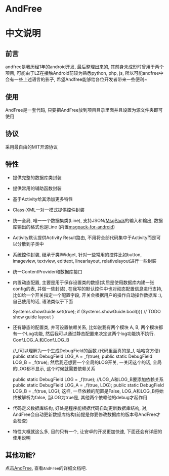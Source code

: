 # AndFree  
# 中文说明
前言
---
andfree是我历经1年的android开发, 最后整理出来的, 其前身未成形时曾用于两个项目, 可能由于LZ在接触Android前较为熟悉python, php, js, 所以可能andfree中会有一些上述语言的影子, 希望Andfree能够给各位开发者带来一些便利~

使用
---
AndFree是一套代码, 只要把AndFree放到项目目录里面并且设置为源文件夹即可使用

协议
---
采用最自由的MIT开源协议

特性
---
   - 提供完整的数据库类封装
   - 提供常用的辅助函数封装
   - 基于Activity给其添加更多特性
   - Class-XML一对一模式提供控件封装
   - 统一全局, 唯一一个数据集类(Line), 支持JSON/[MsgPack](http://msgpack.org)的输入和输出, 数据库输出的格式也是Line (内置[msgpack-for-android](https://github.com/chzyer/msgpack-for-android))
   - Activity默认提供Activity Result路由, 不用将全部代码集中于Activity而是可以分散到子类中
   - 系统控件封装, 继承于类IWidget, 针对一些常用的控件比如button, imageview, textview, edittext, linearlayout, relativelayout进行一些封装
   - 统一ContentProvider和数据库接口
   - 内置动态配置, 主要是用于保存设置类的数据(实质是使用数据库内建一张config的表, 并做一些封装), 在我写的默认控件中也对动态配置信息进行支持, 比如给一个开关指定一个配置字段, 开关会根据用户的操作自动操作数据库 :), 自己使用的话, 语法类似于下面
   
   		Systems.showGuide.set(true);
   		if (Systems.showGuide.bool()){
   			// TODO show guide layout
   		}
   - 还有静态的配置类, 并可设置依赖关系, 比如说我有两个模块 A, B, 两个模块都有一个Log功能, 然后我可以通过静态配置来决定这两个log功能执不执行. Conf.LOG_A.和Conf.LOG_B
   	
   		//_f可以理解为一个生成DebugField的函数.(代码里面真的是_f, 哈哈贪方便)
   		public static DebugField LOG_A = _f(true);
   		public static DebugField LOG_B = _f(true);
   	然后我还想要一个全局的LOG开关, 一关闭这个的话, 全局的LOG都不显示, 这个时候就需要依赖关系
   	
   		public static DebugField LOG = _f(true);
   		//LOG_A和LOG_B要添加依赖关系
   		public static DebugField LOG_A = _f(true, LOG);
   		public static DebugField LOG_B = _f(true, LOG);
   	这样, 一旦依赖的配置是False, LOG_A和LOG_B将始终被解析为false, 当LOG为true是, 其他两个依赖他的debug才起作用
   		
   - 代码定义数据库结构, 好处是程序能根据代码自动更新数据库结构, 对, AndFree会自动更新数据库结构(前提是你要修改数据库的版本号AndFree才会检查)
   - 特性大概就这么多, 目的只有一个, 让安卓的开发更加快速, 下面还会有详细的使用说明

其他功能?
-----
点击[AndFree](http://andfree.chenye.org), 查看`AndFree`的详细文档吧.
